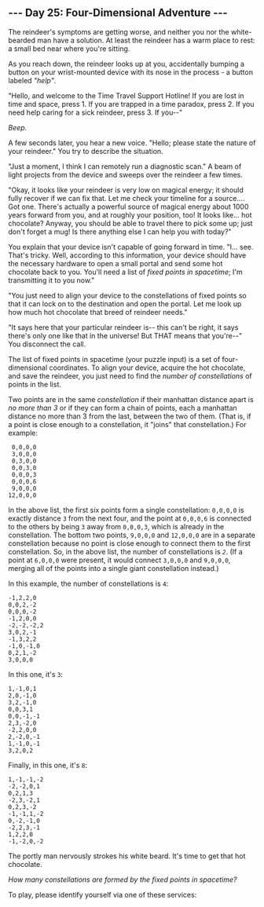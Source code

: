 <article class="day-desc"><h2>--- Day 25: Four-Dimensional Adventure ---</h2><p>The reindeer's symptoms are getting worse, and neither you nor the white-bearded man have a solution. At least the reindeer has a warm place to rest: a small bed near where you're sitting.</p>
<p>As you reach down, the reindeer looks up at you, <span title="It was not an accident.">accidentally</span> bumping a button on your wrist-mounted device with its nose in the process - a button labeled <em>"help"</em>.</p>
<p>"Hello, and welcome to the Time Travel Support Hotline! If you are lost in time and space, press 1. If you are trapped in a time paradox, press 2. If you need help caring for a sick reindeer, press 3. If you--"</p>
<p><em>Beep.</em></p>
<p>A few seconds later, you hear a new voice. "Hello; please state the nature of your reindeer." You try to describe the situation.</p>
<p>"Just a moment, I think I can remotely run a diagnostic scan." A beam of light projects from the device and sweeps over the reindeer a few times.</p>
<p>"Okay, it looks like your reindeer is very low on magical energy; it should fully recover if we can fix that.  Let me check your timeline for a source.... Got one. There's actually a powerful source of magical energy about 1000 years forward from you, and at roughly your position, too!  It looks like... hot chocolate?  Anyway, you should be able to travel there to pick some up; just don't forget a mug!  Is there anything else I can help you with today?"</p>
<p>You explain that your device isn't capable of going forward in time.  "I... see. That's tricky. Well, according to this information, your device should have the necessary hardware to open a small portal and send some hot chocolate back to you. You'll need a list of <em>fixed points in spacetime</em>; I'm transmitting it to you now."</p>
<p>"You just need to align your device to the constellations of fixed points so that it can lock on to the destination and open the portal. Let me look up how much hot chocolate that breed of reindeer needs."</p>
<p>"It says here that your particular reindeer is-- this can't be right, it says there's only one like that in the universe!  But THAT means that you're--" You disconnect the call.</p>
<p>The list of fixed points in spacetime (your puzzle input) is a set of four-dimensional coordinates. To align your device, acquire the hot chocolate, and save the reindeer, you just need to find the <em>number of constellations</em> of points in the list.</p>
<p>Two points are in the same <em>constellation</em> if their manhattan distance apart is <em>no more than 3</em> or if they can form a chain of points, each a manhattan distance no more than 3 from the last, between the two of them. (That is, if a point is close enough to a constellation, it "joins" that constellation.) For example:</p>
<pre><code> 0,0,0,0
 3,0,0,0
 0,3,0,0
 0,0,3,0
 0,0,0,3
 0,0,0,6
 9,0,0,0
12,0,0,0
</code></pre>
<p>In the above list, the first six points form a single constellation: <code>0,0,0,0</code> is exactly distance <code>3</code> from the next four, and the point at <code>0,0,0,6</code> is connected to the others by being <code>3</code> away from <code>0,0,0,3</code>, which is already in the constellation. The bottom two points, <code>9,0,0,0</code> and <code>12,0,0,0</code> are in a separate constellation because no point is close enough to connect them to the first constellation.  So, in the above list, the number of constellations is <code><em>2</em></code>.  (If a point at <code>6,0,0,0</code> were present, it would connect <code>3,0,0,0</code> and <code>9,0,0,0</code>, merging all of the points into a single giant constellation instead.)</p>
<p>In this example, the number of constellations is <code>4</code>:</p>
<pre><code>-1,2,2,0
0,0,2,-2
0,0,0,-2
-1,2,0,0
-2,-2,-2,2
3,0,2,-1
-1,3,2,2
-1,0,-1,0
0,2,1,-2
3,0,0,0
</code></pre>
<p>In this one, it's <code>3</code>:</p>
<pre><code>1,-1,0,1
2,0,-1,0
3,2,-1,0
0,0,3,1
0,0,-1,-1
2,3,-2,0
-2,2,0,0
2,-2,0,-1
1,-1,0,-1
3,2,0,2
</code></pre>
<p>Finally, in this one, it's <code>8</code>:</p>
<pre><code>1,-1,-1,-2
-2,-2,0,1
0,2,1,3
-2,3,-2,1
0,2,3,-2
-1,-1,1,-2
0,-2,-1,0
-2,2,3,-1
1,2,2,0
-1,-2,0,-2
</code></pre>
<p>The portly man nervously strokes his white beard. It's time to get that hot chocolate.</p>
<p><em>How many constellations are formed by the fixed points in spacetime?</em></p>
</article>
<p>To play, please identify yourself via one of these services:</p>
